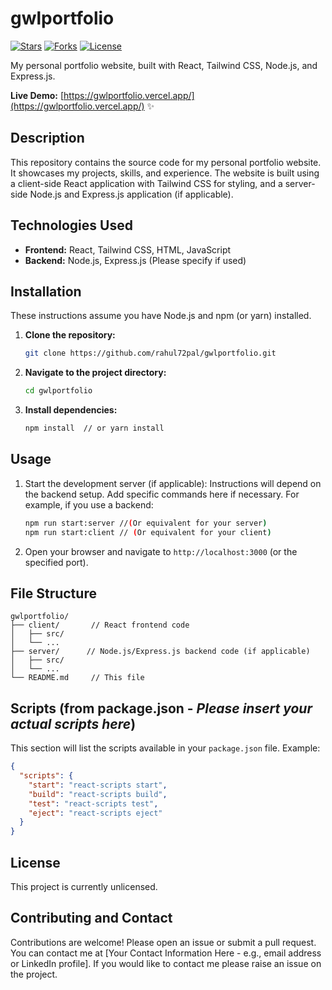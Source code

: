 # gwlportfolio 

[![Stars](https://img.shields.io/github/stars/rahul72pal/gwlportfolio?style=for-the-badge)](https://github.com/rahul72pal/gwlportfolio)
[![Forks](https://img.shields.io/github/forks/rahul72pal/gwlportfolio?style=for-the-badge)](https://github.com/rahul72pal/gwlportfolio)
[![License](https://img.shields.io/badge/License-Unlicensed-lightgrey.svg?style=for-the-badge)](https://github.com/rahul72pal/gwlportfolio/blob/main/LICENSE)


My personal portfolio website, built with React, Tailwind CSS, Node.js, and Express.js.

**Live Demo:** [https://gwlportfolio.vercel.app/](https://gwlportfolio.vercel.app/) ✨


## Description

This repository contains the source code for my personal portfolio website.  It showcases my projects, skills, and experience. The website is built using a client-side React application with Tailwind CSS for styling, and a server-side Node.js and Express.js application (if applicable).


## Technologies Used

* **Frontend:** React, Tailwind CSS, HTML, JavaScript
* **Backend:** Node.js, Express.js (Please specify if used)


## Installation

These instructions assume you have Node.js and npm (or yarn) installed.

1. **Clone the repository:**
   ```bash
   git clone https://github.com/rahul72pal/gwlportfolio.git
   ```
2. **Navigate to the project directory:**
   ```bash
   cd gwlportfolio
   ```
3. **Install dependencies:**
   ```bash
   npm install  // or yarn install
   ```

## Usage

1.  Start the development server (if applicable):  Instructions will depend on the backend setup.  Add specific commands here if necessary.  For example, if you use a backend:
    ```bash
    npm run start:server //(Or equivalent for your server)
    npm run start:client // (Or equivalent for your client)
    ```
2. Open your browser and navigate to `http://localhost:3000` (or the specified port).


## File Structure

```
gwlportfolio/
├── client/       // React frontend code
│   ├── src/
│   └── ...
├── server/      // Node.js/Express.js backend code (if applicable)
│   ├── src/
│   └── ...
└── README.md     // This file
```


## Scripts (from package.json - *Please insert your actual scripts here*)

This section will list the scripts available in your `package.json` file.  Example:

```json
{
  "scripts": {
    "start": "react-scripts start",
    "build": "react-scripts build",
    "test": "react-scripts test",
    "eject": "react-scripts eject"
  }
}
```


## License

This project is currently unlicensed.


## Contributing and Contact

Contributions are welcome! Please open an issue or submit a pull request.  You can contact me at [Your Contact Information Here - e.g., email address or LinkedIn profile].  If you would like to contact me please raise an issue on the project.


